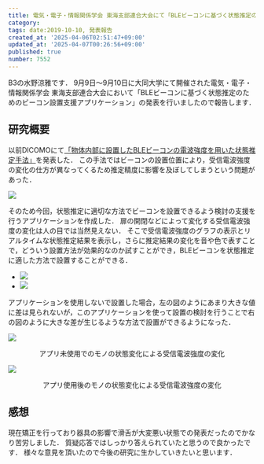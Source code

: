 ```yaml
---
title: 電気・電子・情報関係学会 東海支部連合大会にて「BLEビーコンに基づく状態推定のためのビーコン設置支援アプリケーション」を発表しました
category:
tags: date:2019-10-10, 発表報告
created_at: '2025-04-06T02:51:47+09:00'
updated_at: '2025-04-07T00:26:56+09:00'
published: true
number: 7552
---
```



B3の水野涼雅です．
9月9日〜9月10日に大同大学にて開催された電気・電子・情報関係学会 東海支部連合大会において「BLEビーコンに基づく状態推定のためのビーコン設置支援アプリケーション」の発表を行いましたので報告します．

## 研究概要
以前DICOMOにて<span style="color: red;">[「物体内部に設置したBLEビーコンの電波強度を用いた状態推定手法」](https://drive.google.com/open?id=1tILzhny1e-WUUGN-HnCpl4ZpVfKEH8sB)</span>を発表した．
この手法ではビーコンの設置位置により，受信電波強度の変化の仕方が異なってくるため推定精度に影響を及ぼしてしまうという問題があった．

<img src="https://img.esa.io/uploads/production/attachments/13979/2025/04/06/148142/38fdd97f-de13-47e9-8f3f-c8f7b6700379.webp"  />

そのため今回，状態推定に適切な方法でビーコンを設置できるよう検討の支援を行うアプリケーションを作成した．
扉の開閉などによって変化する受信電波強度の変化は人の目では当然見えない．
そこで受信電波強度のグラフの表示とリアルタイムな状態推定結果を表示し，さらに推定結果の変化を音や色で表すことで，どういう設置方法が効果的なのか試すことができ，BLEビーコンを状態推定に適した方法で設置することができる．

<div class="img-container">
    <ul class="slider">
        <li><img src="https://img.esa.io/uploads/production/attachments/13979/2025/04/06/148142/69558010-7354-45bf-9474-30e42091477a.webp"  /></li>
        <li><img src="https://img.esa.io/uploads/production/attachments/13979/2025/04/06/148142/845116ee-b97a-4716-b6f8-977080814e4f.webp"  /></li>
    </ul>
</div>

アプリケーションを使用しないで設置した場合，左の図のようにあまり大きな値に差は見られないが，このアプリケーションを使って設置の検討を行うことで右の図のように大きな差が生じるような方法で設置ができるようになった．

<img src="https://img.esa.io/uploads/production/attachments/13979/2025/04/06/148142/a6c62248-fa7e-4b4b-90f8-4b1b1acff9e3.webp"  />
<p style="text-align: center;">アプリ未使用でのモノの状態変化による受信電波強度の変化</p>

<img src="https://img.esa.io/uploads/production/attachments/13979/2025/04/06/148142/f0d49c17-3331-493b-b040-609813ef8305.webp"  />
<p style="text-align: center;">アプリ使用後のモノの状態変化による受信電波強度の変化</p>

## 感想
現在矯正を行っており器具の影響で滑舌が大変悪い状態での発表だったのでかなり苦労しました．
質疑応答ではしっかり答えられていたと思うので良かったです．
様々な意見を頂いたので今後の研究に生かしていきたいと思います．

